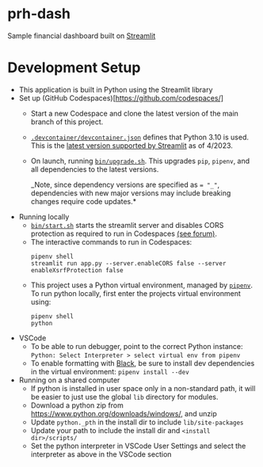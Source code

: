 # prh-dash

Sample financial dashboard built on [Streamlit](https://streamlit.io/)

# Development Setup

- This application is built in Python using the Streamlit library
- Set up (GitHub Codespaces)[https://github.com/codespaces/]
  - Start a new Codespace and clone the latest version of the main branch of this project.
  - [`.devcontainer/devcontainer.json`](.devcontainer/devcontainer.json) defines that Python 3.10 is used. This is the [latest version supported by Streamlit](https://docs.streamlit.io/streamlit-community-cloud/get-started/deploy-an-app) as of 4/2023.
  - On launch, running [`bin/upgrade.sh`](bin/upgrade.sh). This upgrades `pip`, `pipenv`, and all dependencies to the latest versions.

    _Note, since dependency versions are specified as `= "_"`, dependencies with new major versions may include breaking changes require code updates.\*
- Running locally
  - [`bin/start.sh`](bin/start.sh) starts the streamlit server and disables CORS protection as required to run in Codespaces [(see forum)](https://github.com/orgs/community/discussions/18038).
  - The interactive commands to run in Codespaces:
    ```
    pipenv shell
    streamlit run app.py --server.enableCORS false --server enableXsrfProtection false
    ```
  - This project uses a Python virtual environment, managed by [`pipenv`](https://pipenv-fork.readthedocs.io/en/latest/). To run python locally, first enter the projects virtual environment using:
    ```
    pipenv shell
    python
    ```
- VSCode
  - To be able to run debugger, point to the correct Python instance: `Python: Select Interpreter > select virtual env from pipenv`
  - To enable formatting with [Black](https://black.readthedocs.io/en/stable/), be sure to install dev dependencies in the virtual environment: `pipenv install --dev`
- Running on a shared computer
  - If python is installed in user space only in a non-standard path, it will be easier to just use the global `lib` directory for modules.
  - Download a python zip from https://www.python.org/downloads/windows/, and unzip
  - Update `python._pth` in the install dir to include `lib/site-packages`
  - Update your path to include the install dir and `<install dir>/scripts/`
  - Set the python interpreter in VSCode User Settings and select the interpreter as above in the VSCode section
